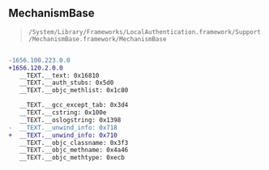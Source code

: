 ## MechanismBase

> `/System/Library/Frameworks/LocalAuthentication.framework/Support/MechanismBase.framework/MechanismBase`

```diff

-1656.100.223.0.0
+1656.120.2.0.0
   __TEXT.__text: 0x16810
   __TEXT.__auth_stubs: 0x5d0
   __TEXT.__objc_methlist: 0x1c80

   __TEXT.__gcc_except_tab: 0x3d4
   __TEXT.__cstring: 0x100e
   __TEXT.__oslogstring: 0x1398
-  __TEXT.__unwind_info: 0x718
+  __TEXT.__unwind_info: 0x710
   __TEXT.__objc_classname: 0x3f3
   __TEXT.__objc_methname: 0x4a46
   __TEXT.__objc_methtype: 0xecb

```

